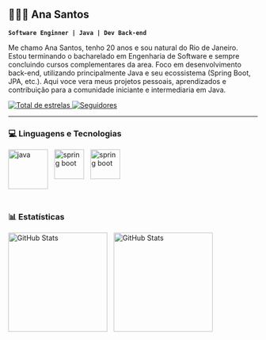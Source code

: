 ## 👩🏻‍💻 Ana Santos

**`Software Enginner | Java | Dev Back-end`**

Me chamo Ana Santos, tenho 20 anos e sou natural do Rio de Janeiro. Estou terminando o bacharelado em Engenharia de Software e sempre concluindo cursos complementares da area. Foco em desenvolvimento back-end, utilizando principalmente Java e seu ecossistema (Spring Boot, JPA, etc.). Aqui voce vera meus projetos pessoais, aprendizados e contribuição para a comunidade iniciante e intermediaria em Java. 

</p>
    </a> 
    <a href="https://github.com/AnaSantosOF?tab=repositories&sort=stargazers">
        <img 
            alt="Total de estrelas" 
            title="Total de estrelas GitHub" 
            src="https://custom-icon-badges.demolab.com/github/stars/AnaSantosOF?color=55960c&style=for-the-badge&labelColor=488207&logo=star&label=estrelas"
        />
    </a>
    <a href="https://github.com/AnaSantosOF?tab=followers">
        <img 
            alt="Seguidores" 
            title="Me siga no GitHub" 
            src="https://custom-icon-badges.demolab.com/github/followers/AnaSantosOF?color=236ad3&labelColor=1155ba&style=for-the-badge&logo=github&label=Seguidores&logoColor=white"
        />
    </a>
</p>

---

### 💻 Linguagens e Tecnologias


 <img 
   align="left"
   alt="java"
   title="java"
   width="80px"
   style="padding-right: 10px;"
   src="https://cdn.jsdelivr.net/gh/devicons/devicon@latest/icons/java/java-original-wordmark.svg"
   />

   
 <img 
   align="left"
   alt="spring boot"
   title="spring boot"
   width="60px"
   style="padding-right: 10px;"
   src="https://cdn.jsdelivr.net/gh/devicons/devicon@latest/icons/spring/spring-original.svg" 
  />
      
<img
  align="left"
   alt="spring boot"
   title="spring boot"
   width="60px"
   style="padding-right: 10px;"
  src="https://cdn.jsdelivr.net/gh/devicons/devicon@latest/icons/angularjs/angularjs-original.svg" 
  />
          
<br/>
<br/>
<br/>
<br/>
<br/>
<br/>
   
### 📊 Estatísticas

<p>
  <img 
    align="left" 
    alt="GitHub Stats" 
    height="200" 
    style="padding-right: 10px;" 
    src="https://github-readme-stats.vercel.app/api?username=AnaSantosOF&show_icons=true&theme=tokyonight&include_all_commits=true&locale=pt-br" 
  />

<img 
      align="left" 
      alt="GitHub Stats" 
      height="200" 
      src="https://github-readme-stats.vercel.app/api/top-langs/?username=AnaSantosOF&theme=tokyonight&layout=compact&custom_title=Tecnologias&langs_count=9" 
  />
